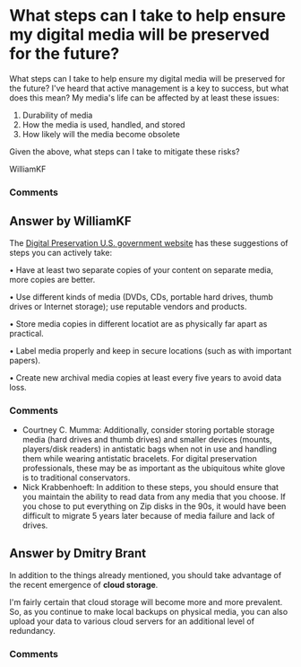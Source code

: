 What steps can I take to help ensure my digital media will be preserved for the future?
=====================
What steps can I take to help ensure my digital media will be preserved
for the future? I've heard that active management is a key to success,
but what does this mean? My media's life can be affected by at least
these issues:

1.  Durability of media
2.  How the media is used, handled, and stored
3.  How likely will the media become obsolete

Given the above, what steps can I take to mitigate these risks?

WilliamKF

### Comments ###


Answer by WilliamKF
----------------
The [Digital Preservation U.S. government
website](http://digitalpreservation.gov/personalarchiving/documents/media_durability.pdf)
has these suggestions of steps you can actively take:

• Have at least two separate copies of your content on separate media,
more copies are better.

• Use different kinds of media (DVDs, CDs, portable hard drives, thumb
drives or Internet storage); use reputable vendors and products.

• Store media copies in different locatiot are as physically far apart
as practical.

• Label media properly and keep in secure locations (such as with
important papers).

• Create new archival media copies at least every five years to avoid
data loss.

### Comments ###
* Courtney C. Mumma: Additionally, consider storing portable storage media (hard drives and
thumb drives) and smaller devices (mounts, players/disk readers) in
antistatic bags when not in use and handling them while wearing
antistatic bracelets. For digital preservation professionals, these may
be as important as the ubiquitous white glove is to traditional
conservators.
* Nick Krabbenhoeft: In addition to these steps, you should ensure that you maintain the
ability to read data from any media that you choose. If you chose to put
everything on Zip disks in the 90s, it would have been difficult to
migrate 5 years later because of media failure and lack of drives.

Answer by Dmitry Brant
----------------
In addition to the things already mentioned, you should take advantage
of the recent emergence of **cloud storage**.

I'm fairly certain that cloud storage will become more and more
prevalent. So, as you continue to make local backups on physical media,
you can also upload your data to various cloud servers for an additional
level of redundancy.

### Comments ###

